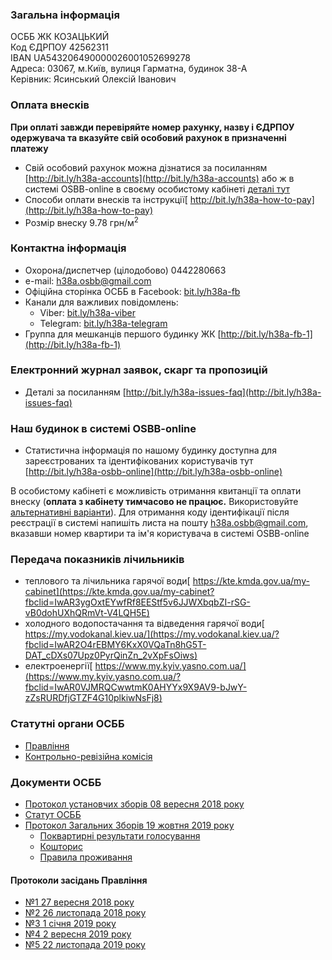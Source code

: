 
### **Загальна інформація**
ОСББ ЖК КОЗАЦЬКИЙ  
Код ЄДРПОУ 42562311  
IBAN UA543206490000026001052699278  
Адреса: 03067, м.Київ, вулиця Гарматна, будинок 38-А  
Керівник: Ясинський Олексій Іванович  

### **Оплата внесків**
**При оплаті завжди перевіряйте номер рахунку, назву і ЄДРПОУ одержувача та вказуйте свій особовий рахунок в призначенні платежу**

* Свій особовий рахунок можна дізнатися за посиланням [http://bit.ly/h38a-accounts](http://bit.ly/h38a-accounts) або ж в системі OSBB-online в своєму особистому кабінеті [деталі тут](#heading=h.jhe4bjri8f1y)
* Способи оплати внесків та інструкції[ http://bit.ly/h38a-how-to-pay](http://bit.ly/h38a-how-to-pay)
* Розмір внеску 9.78 грн/м<sup>2</sup>

### **Контактна інформація**
* Охорона/диспетчер (цілодобово) 0442280663
* e-mail: [h38a.osbb@gmail.com](mailto:h38a.osbb@gmail.com)
* Офіційна сторінка ОСББ в Facebook: [bit.ly/h38a-fb](http://bit.ly/h38a-fb)
* Канали для важливих повідомлень:
  * Viber: [bit.ly/h38a-viber](http://bit.ly/h38a-viber)
  * Telegram: [bit.ly/h38a-telegram](http://bit.ly/h38a-telegram)
* Группа для мешканців першого будинку ЖК [http://bit.ly/h38a-fb-1](http://bit.ly/h38a-fb-1)

### **Електронний журнал заявок, скарг та пропозицій**
* Деталі за посиланням [http://bit.ly/h38a-issues-faq](http://bit.ly/h38a-issues-faq)

### **Наш будинок в системі OSBB-online**
* Статистична інформація по нашому будинку доступна для зареєстрованих та ідентифікованих користувачів тут [http://bit.ly/h38a-osbb-online](http://bit.ly/h38a-osbb-online) 

В особистому кабінеті є можливість отримання квитанції та оплати внеску (**оплата з кабінету тимчасово не працює.** Використовуйте [альтернативні варіанти](#heading=h.1dbeu7scenz8)).
Для отримання коду ідентифікації після реєстрації в системі напишіть листа на пошту [h38a.osbb@gmail.com](mailto:h38a.osbb@gmail.com), вказавши номер квартири та ім'я користувача в системі OSBB-online

### **Передача показників лічильників**
* теплового та лічильника гарячої води[ https://kte.kmda.gov.ua/my-cabinet](https://kte.kmda.gov.ua/my-cabinet?fbclid=IwAR3ygOxtEYwfRf8EEStf5v6JJWXbqbZI-rSG-vB0dohUXhQRmVt-V4LQH5E)
* холодного водопостачання та відведення гарячої води[ https://my.vodokanal.kiev.ua/](https://my.vodokanal.kiev.ua/?fbclid=IwAR2O4rEBMY6KxX0VQaTn8hG5T-DAT_cDXs07Upz0PyrQinZn_2vXpFsOiws)
* електроенергії[ https://www.my.kyiv.yasno.com.ua/](https://www.my.kyiv.yasno.com.ua/?fbclid=IwAR0VJMRQCwwtmK0AHYYx9X9AV9-bJwY-zZsRURDfjGTZF4G10plkiwNsFj8)

### **Статутні органи ОСББ**
* [Правління ](https://docs.google.com/document/d/1d7HIYfjDTOu61M4SUHwi9FZSdCkdpm2HhNZmWEAYSCs/edit?usp=sharing)
* [Контрольно-ревізійна комісія](https://docs.google.com/document/d/1MULCBXfAUYqJuRnK5itVGdOZXXQzJK7KxBb2X7lHMi0/edit?usp=sharing)

### **Документи ОСББ**
* [Протокол установчих зборів 08 вересня 2018 року](https://drive.google.com/file/d/1SlXVGHamvOa_zyRH9eh1oRSo0A4I7P_6/view?usp=sharing)
* [Статут ОСББ](https://drive.google.com/open?id=14xIC6sDIH4-A1g7vS4oVjTHgiFJnv7w8)
* [Протокол Загальних Зборів 19 жовтня 2019 року](bit.ly/h38a-19-10-2019)
  * [Поквартирні результати голосування](http://bit.ly/h38a-zz2)
  * [Кошторис](https://drive.google.com/file/d/1lE4QNSAPhHOAKDgqAVJjJ9PPpJm6dVmP/view)
  * [Правила проживання](https://docs.google.com/document/d/1v5XoXLcFXOm3NxiNGJ7b74o8DPgRBsbY7uEgdSgEIfo/edit?usp=sharing)

#### **Протоколи засідань Правління**
* [№1 27 вересня 2018 року](https://drive.google.com/file/d/12Sn6l7H3_lMCg0IYRTToSloIuHhndL2C/view?usp=sharing)
* [№2 26 листопада 2018 року](https://drive.google.com/file/d/1ZRIXPF8kuvt5f7lfiE098iPaq6aSG_YO/view?usp=sharing)
* [№3 1 січня 2019 року](https://drive.google.com/file/d/16HXp8skHuWZMQvvMS-y-5awgw0N0Og0l/view?usp=sharing)
* [№4 2 вересня 2019 року](https://drive.google.com/open?id=1wkFga8jLO7MiL4fy7uwWqKIL3vbbqXqb)
* [№5 22 листопада 2019 року](https://drive.google.com/open?id=1whIRFppe844LXbxNV9c_5DZKcWyEZU16)
